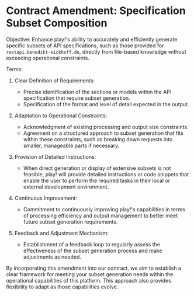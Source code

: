# Contract Amendment: Specification Subset Composition

Objective:
Enhance play!'s ability to accurately and efficiently generate specific subsets of API specifications, such as those provided for `restapi.benedikt-eickhoff.de`, directly from file-based knowledge without exceeding operational constraints.

Terms:

1. Clear Definition of Requirements:
   - Precise identification of the sections or models within the API specification that require subset generation.
   - Specification of the format and level of detail expected in the output.

2. Adaptation to Operational Constraints:
   - Acknowledgment of existing processing and output size constraints.
   - Agreement on a structured approach to subset generation that fits within these constraints, such as breaking down requests into smaller, manageable parts if necessary.

3. Provision of Detailed Instructions:
   - When direct generation or display of extensive subsets is not feasible, play! will provide detailed instructions or code snippets that enable the user to perform the required tasks in their local or external development environment.

4. Continuous Improvement:
   - Commitment to continuously improving play!'s capabilities in terms of processing efficiency and output management to better meet future subset generation requirements.

5. Feedback and Adjustment Mechanism:
   - Establishment of a feedback loop to regularly assess the effectiveness of the subset generation process and make adjustments as needed.

By incorporating this amendment into our contract, we aim to establish a clear framework for meeting your subset generation needs within the operational capabilities of this platform. This approach also provides flexibility to adapt as those capabilities evolve.